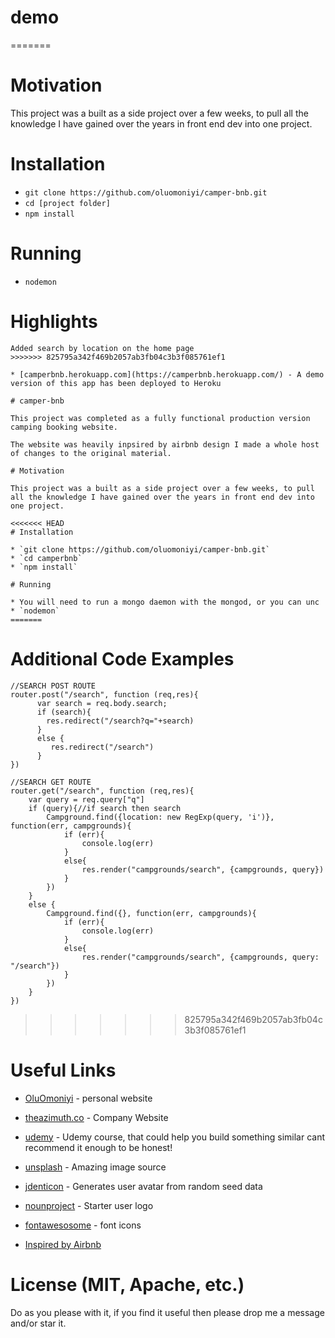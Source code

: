 # demo

=======

# Motivation

This project was a built as a side project over a few weeks, to pull all the knowledge I have gained over the years in front end dev into one project.

# Installation

* `git clone https://github.com/oluomoniyi/camper-bnb.git`
* `cd [project folder]`
* `npm install`

# Running

* `nodemon`

# Highlights

```
Added search by location on the home page
>>>>>>> 825795a342f469b2057ab3fb04c3b3f085761ef1

* [camperbnb.herokuapp.com](https://camperbnb.herokuapp.com/) - A demo version of this app has been deployed to Heroku

# camper-bnb

This project was completed as a fully functional production version camping booking website.

The website was heavily inpsired by airbnb design I made a whole host of changes to the original material.

# Motivation

This project was a built as a side project over a few weeks, to pull all the knowledge I have gained over the years in front end dev into one project.

<<<<<<< HEAD
# Installation

* `git clone https://github.com/oluomoniyi/camper-bnb.git`
* `cd camperbnb`
* `npm install`

# Running

* You will need to run a mongo daemon with the mongod, or you can unc
* `nodemon`
=======
```

# Additional Code Examples

```
//SEARCH POST ROUTE
router.post("/search", function (req,res){
      var search = req.body.search;
	  if (search){
		res.redirect("/search?q="+search)
	  }
	  else {
	     res.redirect("/search")
	  }
})

//SEARCH GET ROUTE
router.get("/search", function (req,res){
	var query = req.query["q"]
	if (query){//if search then search
        Campground.find({location: new RegExp(query, 'i')}, function(err, campgrounds){
            if (err){
                console.log(err)
            }
            else{
                res.render("campgrounds/search", {campgrounds, query})
            }
        })
    }
    else {
        Campground.find({}, function(err, campgrounds){
            if (err){
                console.log(err)
            }
            else{
                res.render("campgrounds/search", {campgrounds, query: "/search"})
            }
        })
    }
})
```

> > > > > > > 825795a342f469b2057ab3fb04c3b3f085761ef1

# Useful Links

* [OluOmoniyi](http://www.oluomoniyi.com) - personal website
* [theazimuth.co](http://www.theazimuth.co) - Company Website

* [udemy](https://www.udemy.com/the-web-developer-bootcamp/) - Udemy course, that could help you build something similar cant recommend it enough to be honest!
* [unsplash](http://www.unsplash.com) - Amazing image source
* [jdenticon](http://www.jdenticon.com) - Generates user avatar from random seed data
* [nounproject](http://www.nounproject.com) - Starter user logo
* [fontawesosome](http://www.fontawesosome.com) - font icons

* [Inspired by Airbnb](https://www.airbnb.co.uk/)

# License (MIT, Apache, etc.)

Do as you please with it, if you find it useful then please drop me a message and/or star it.
